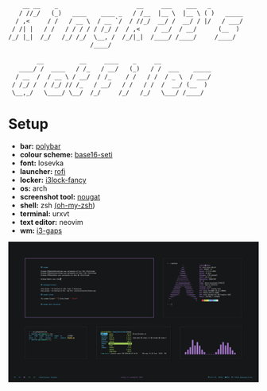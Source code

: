 ```
    __ __    _                      __     ___    ___   _         
   / //_/   (_)   ____    ____ _   / /__  |__ \  |__ \ ( )   _____
  / ,<     / /   / __ \  / __ `/  / //_/  __/ /  __/ / |/   / ___/
 / /| |   / /   / / / / / /_/ /  / ,<    / __/  / __/      (__  )
/_/ |_|  /_/   /_/ /_/  \__, /  /_/|_|  /____/ /____/     /____/  
                       /____/                                     

        __          __     ____    _     __              
   ____/ /  ____   / /_   / __/   (_)   / /  ___    _____
  / __  /  / __ \ / __/  / /_    / /   / /  / _ \  / ___/
 / /_/ /  / /_/ // /_   / __/   / /   / /  /  __/ (__  )
 \__,_/   \____/ \__/  /_/     /_/   /_/   \___/ /____/  

```

# Setup

* **bar:** [polybar](https://github.com/jaagr/polybar)
* **colour scheme:** [base16-seti](https://github.com/chriskempson/base16-xresources/blob/master/xresources/base16-seti-256.Xresources)
* **font:** Iosevka
* **launcher:** [rofi](https://github.com/DaveDavenport/rofi)
* **locker:** [i3lock-fancy](https://github.com/meskarune/i3lock-fancy)
* **os:** arch
* **screenshot tool:** [nougat](https://github.com/Sweets/nougat)
* **shell:** zsh [(oh-my-zsh](https://github.com/robbyrussell/oh-my-zsh))
* **terminal:** urxvt
* **text editor:** neovim
* **wm:** [i3-gaps](https://github.com/Airblader/i3)

![](screenshot.png)

